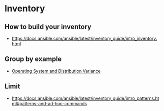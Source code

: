# Inventory

## How to build your inventory

-   <https://docs.ansible.com/ansible/latest/inventory_guide/intro_inventory.html>

## Group by example

-   [Operating System and Distribution Variance](https://docs.ansible.com/ansible/latest/tips_tricks/ansible_tips_tricks.html#handling-os-and-distro-differences)

## Limit

-   <https://docs.ansible.com/ansible/latest/inventory_guide/intro_patterns.html#patterns-and-ad-hoc-commands>
